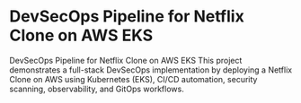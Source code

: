 # DevSecOps Pipeline for Netflix Clone on AWS EKS  
DevSecOps Pipeline for Netflix Clone on AWS EKS  This project demonstrates a full-stack DevSecOps implementation by deploying a Netflix Clone on AWS using Kubernetes (EKS), CI/CD automation, security scanning, observability, and GitOps workflows.
